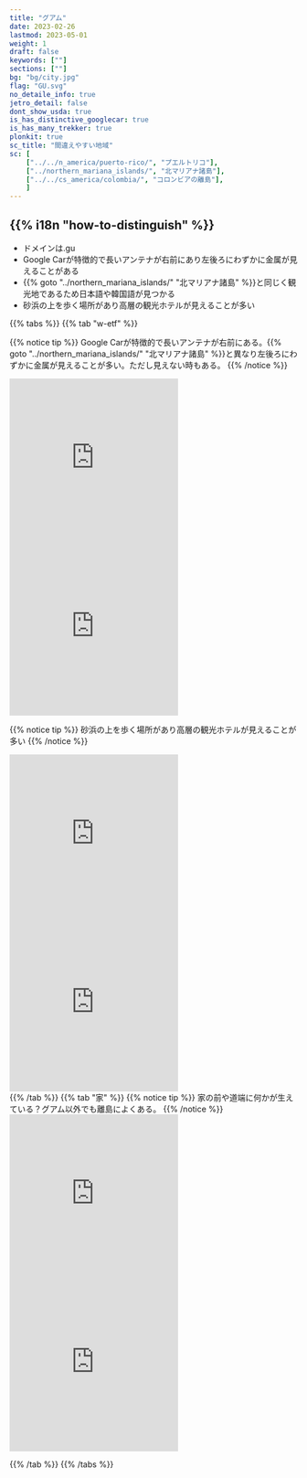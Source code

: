 ```yaml
---
title: "グアム"
date: 2023-02-26
lastmod: 2023-05-01
weight: 1
draft: false
keywords: [""]
sections: [""]
bg: "bg/city.jpg"
flag: "GU.svg"
no_detaile_info: true
jetro_detail: false
dont_show_usda: true
is_has_distinctive_googlecar: true
is_has_many_trekker: true
plonkit: true
sc_title: "間違えやすい地域"
sc: [
    ["../../n_america/puerto-rico/", "プエルトリコ"],
    ["../northern_mariana_islands/", "北マリアナ諸島"],
    ["../../cs_america/colombia/", "コロンビアの離島"],
    ]
---
```


<div class="main-desciption country-description">
    <h2 class="section-title">{{% i18n "how-to-distinguish" %}}</h2>
    <ul class="rule-list">
        <li>ドメインは<span class="quiz">.gu</span></li>
        <li>Google Carが特徴的で<span class="quiz">長いアンテナ</span>が右前にあり左後ろにわずかに金属が見えることがある</li>
        <li>{{% goto "../northern_mariana_islands/" "北マリアナ諸島" %}}と同じく観光地であるため日本語や韓国語が見つかる</li>
        <li>砂浜の上を歩く場所があり高層の観光ホテルが見えることが多い</li>
    </ul>
</div>

{{% tabs %}}
{{% tab "w-etf" %}}

{{% notice tip %}}
Google Carが特徴的で長いアンテナが右前にある。{{% goto "../northern_mariana_islands/" "北マリアナ諸島" %}}と異なり左後ろにわずかに金属が見えることが多い。ただし見えない時もある。
{{% /notice %}}
<div class="googlemap-if">
<iframe src="https://www.google.com/maps/embed?pb=!4v1683472584933!6m8!1m7!1sdEZoGOru-GFkj3C8nyX61Q!2m2!1d13.35562096234083!2d144.6520598201832!3f155.2014085480648!4f-17.561906953218127!5f3.325193203789971" width="295" height="295" style="border:0;" allowfullscreen="" loading="lazy" referrerpolicy="no-referrer-when-downgrade"></iframe>
<iframe src="https://www.google.com/maps/embed?pb=!4v1683472560317!6m8!1m7!1sn4mQ5tDX9swmmFYf6ubvxw!2m2!1d13.63113676691807!2d144.8478596683341!3f294.1601954862158!4f-50.61123433320337!5f3.325193203789971" width="295" height="295" style="border:0;" allowfullscreen="" loading="lazy" referrerpolicy="no-referrer-when-downgrade"></iframe>
</div>


{{% notice tip %}}
砂浜の上を歩く場所があり高層の観光ホテルが見えることが多い
{{% /notice %}}
<div class="googlemap-if">
<iframe src="https://www.google.com/maps/embed?pb=!4v1689605355126!6m8!1m7!1sQlmS-stPc4Z8hGyPJfRSmQ!2m2!1d13.51956638117299!2d144.8062833044895!3f324.09276927033267!4f-1.1611460097838204!5f0.8473096448948793"width="295" height="295" style="border:0;" allowfullscreen="" loading="lazy" referrerpolicy="no-referrer-when-downgrade"></iframe>
<iframe src="https://www.google.com/maps/embed?pb=!4v1689605395062!6m8!1m7!1s8Aj4UQYkavoCwh6ot4EVpA!2m2!1d13.48239779994021!2d144.7701175075356!3f6.036586572029697!4f1.4791176919620312!5f3.325193203789971"width="295" height="295" style="border:0;" allowfullscreen="" loading="lazy" referrerpolicy="no-referrer-when-downgrade"></iframe>
</div>
{{% /tab %}}
{{% tab "家" %}}
{{% notice tip %}}
家の前や道端に何かが生えている？グアム以外でも離島によくある。
{{% /notice %}}
<div class="googlemap-if">
<iframe src="https://www.google.com/maps/embed?pb=!4v1685047436940!6m8!1m7!1srmYA6GBHyUHyAdlbKoOH5Q!2m2!1d13.52094131423855!2d144.8373787535323!3f1.0157292059205054!4f-16.32673677660253!5f3.3141337806016518" width="295" height="295" style="border:0;" allowfullscreen="" loading="lazy" referrerpolicy="no-referrer-when-downgrade"></iframe>
<iframe src="https://www.google.com/maps/embed?pb=!4v1685047367536!6m8!1m7!1sOay3oORuLk_aZdXmjyLT9Q!2m2!1d13.4591290552049!2d144.6839708813716!3f285.972866570056!4f-39.64110568638057!5f2.8760264216443843" width="295" height="295" style="border:0;" allowfullscreen="" loading="lazy" referrerpolicy="no-referrer-when-downgrade"></iframe>
</div>

{{% /tab %}}
{{% /tabs  %}}